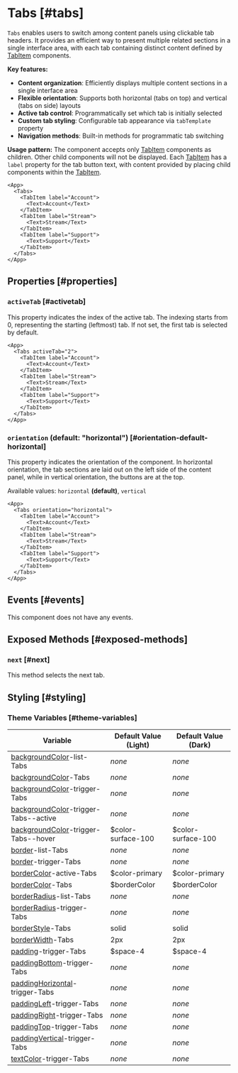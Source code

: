 # Tabs [#tabs]

`Tabs` enables users to switch among content panels using clickable tab headers. It provides an efficient way to present multiple related sections in a single interface area, with each tab containing distinct content defined by [TabItem](/components/TabItem) components.

**Key features:**
- **Content organization**: Efficiently displays multiple content sections in a single interface area
- **Flexible orientation**: Supports both horizontal (tabs on top) and vertical (tabs on side) layouts
- **Active tab control**: Programmatically set which tab is initially selected
- **Custom tab styling**: Configurable tab appearance via `tabTemplate` property
- **Navigation methods**: Built-in methods for programmatic tab switching

**Usage pattern:**
The component accepts only [TabItem](/components/TabItem) components as children. Other child components will not be displayed. Each [TabItem](/components/TabItem) has a `label` property for the tab button text, with content provided by placing child components within the [TabItem](/components/TabItem).

```xmlui-pg copy display name="Example: using Tabs" height="200px"
<App>
  <Tabs>
    <TabItem label="Account">
      <Text>Account</Text>
    </TabItem>
    <TabItem label="Stream">
      <Text>Stream</Text>
    </TabItem>
    <TabItem label="Support">
      <Text>Support</Text>
    </TabItem>
  </Tabs>
</App>
```

## Properties [#properties]

### `activeTab` [#activetab]

This property indicates the index of the active tab. The indexing starts from 0, representing the starting (leftmost) tab. If not set, the first tab is selected by default.

```xmlui-pg copy display name="Example: activeTab" height="200px"
<App>
  <Tabs activeTab="2">
    <TabItem label="Account">
      <Text>Account</Text>
    </TabItem>
    <TabItem label="Stream">
      <Text>Stream</Text>
    </TabItem>
    <TabItem label="Support">
      <Text>Support</Text>
    </TabItem>
  </Tabs>
</App>
```

### `orientation` (default: "horizontal") [#orientation-default-horizontal]

This property indicates the orientation of the component. In horizontal orientation, the tab sections are laid out on the left side of the content panel, while in vertical orientation, the buttons are at the top.

Available values: `horizontal` **(default)**, `vertical`

```xmlui-pg copy display name="Example: orientation" height="200px"
<App>
  <Tabs orientation="horizontal">
    <TabItem label="Account">
      <Text>Account</Text>
    </TabItem>
    <TabItem label="Stream">
      <Text>Stream</Text>
    </TabItem>
    <TabItem label="Support">
      <Text>Support</Text>
    </TabItem>
  </Tabs>
</App>
```

## Events [#events]

This component does not have any events.

## Exposed Methods [#exposed-methods]

### `next` [#next]

This method selects the next tab.

## Styling [#styling]

### Theme Variables [#theme-variables]

| Variable | Default Value (Light) | Default Value (Dark) |
| --- | --- | --- |
| [backgroundColor](../styles-and-themes/common-units/#color)-list-Tabs | *none* | *none* |
| [backgroundColor](../styles-and-themes/common-units/#color)-Tabs | *none* | *none* |
| [backgroundColor](../styles-and-themes/common-units/#color)-trigger-Tabs | *none* | *none* |
| [backgroundColor](../styles-and-themes/common-units/#color)-trigger-Tabs--active | *none* | *none* |
| [backgroundColor](../styles-and-themes/common-units/#color)-trigger-Tabs--hover | $color-surface-100 | $color-surface-100 |
| [border](../styles-and-themes/common-units/#border)-list-Tabs | *none* | *none* |
| [border](../styles-and-themes/common-units/#border)-trigger-Tabs | *none* | *none* |
| [borderColor](../styles-and-themes/common-units/#color)-active-Tabs | $color-primary | $color-primary |
| [borderColor](../styles-and-themes/common-units/#color)-Tabs | $borderColor | $borderColor |
| [borderRadius](../styles-and-themes/common-units/#border-rounding)-list-Tabs | *none* | *none* |
| [borderRadius](../styles-and-themes/common-units/#border-rounding)-trigger-Tabs | *none* | *none* |
| [borderStyle](../styles-and-themes/common-units/#border-style)-Tabs | solid | solid |
| [borderWidth](../styles-and-themes/common-units/#size)-Tabs | 2px | 2px |
| [padding](../styles-and-themes/common-units/#size)-trigger-Tabs | $space-4 | $space-4 |
| [paddingBottom](../styles-and-themes/common-units/#size)-trigger-Tabs | *none* | *none* |
| [paddingHorizontal](../styles-and-themes/common-units/#size)-trigger-Tabs | *none* | *none* |
| [paddingLeft](../styles-and-themes/common-units/#size)-trigger-Tabs | *none* | *none* |
| [paddingRight](../styles-and-themes/common-units/#size)-trigger-Tabs | *none* | *none* |
| [paddingTop](../styles-and-themes/common-units/#size)-trigger-Tabs | *none* | *none* |
| [paddingVertical](../styles-and-themes/common-units/#size)-trigger-Tabs | *none* | *none* |
| [textColor](../styles-and-themes/common-units/#color)-trigger-Tabs | *none* | *none* |
